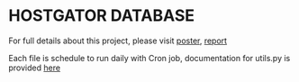 # HOSTGATOR DATABASE

For full details about this project, please visit [poster](https://drive.google.com/file/d/1fNlnPiMtFKbRdTZsSSQtDKzEYZNC2gSz/view?usp=sharing),  [report](https://drive.google.com/file/d/1LUnjT9A7Qoyk-koqCE2KcxVEv7fO6A0w/view?usp=sharing)

Each file is schedule to run daily with Cron job, documentation for utils.py is provided [here](https://drive.google.com/file/d/1kWYj316fneHvbNxr1V7catMP1LfS1B3e/view?usp=sharing)
